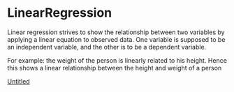 # LinearRegression

Linear regression strives to show the relationship between two variables by applying a linear equation to observed data. One variable is supposed to be an independent variable, and the other is to be a dependent variable.

For example: the weight of the person is linearly related to his height. Hence this shows a linear relationship between the height and weight of a person

[Untitled](https://www.notion.so/c37b18e21c4c4040b54513a3ae3b6c64)